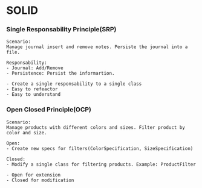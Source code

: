 # SOLID

### Single Responsability Principle(SRP)
```
Scenario:
Manage journal insert and remove notes. Persiste the journal into a file. 

Responsability:
- Journal: Add/Remove
- Persistence: Persist the informartion.
 
- Create a single responsability to a single class
- Easy to refeactor
- Easy to understand
```

### Open Closed Principle(OCP)
```
Scenario:
Manage products with different colors and sizes. Filter product by color and size.

Open:
- Create new specs for filters(ColorSpecification, SizeSpecification)

Closed:
- Modify a single class for filtering products. Example: ProductFilter

- Open for extension
- Closed for modification
```  


